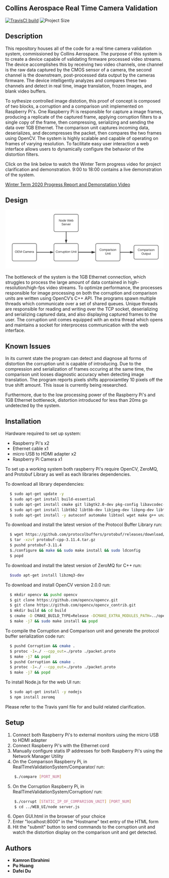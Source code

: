 ## Collins Aerospace Real Time Camera Validation ##

[![TravisCI build](https://img.shields.io/travis/ebrahimk/RealTimeValidationSystem/develop?logo=travis)](https://travis-ci.org/ebrahimk/RealTimeValidationSystem/jobs/652818303)
![Project Size](https://img.shields.io/github/repo-size/ebrahimk/RealTimeValidationSystem)

## Description

This repository houses all of the code for a real time camera validation system, commissioned by Collins Aerospace. The purpose of this system is to create a device capable of validating firmware processed video streams. The device accomplishes this by receiving two video channels, one channel is the raw data captured by the CMOS sensor of a camera, the second channel is the downstream, post-processed data output by the cameras firmware. The device intelligently analyzes and compares these two channels and detect in real time, image translation, frozen images, and blank video buffers. 

To sythesize controlled image distotion, this proof of concept is composed of two blocks, a corruption and a comparison unit implemented on Raspberry Pi's. One Raspberry Pi is responsible for capture a image frames, producing a replicate of the captured frame, applying corruption filters to a single copy of the frame, then compressing, serializing and sending the data over 1GB Ethernet. The comparison unit captures incoming data, deserializes, and decompresses the packet, then compares the two frames using OpenCV. 
The system is highly scalable and capable of operating on frames of varying resolution. To facilitate easy user interaction a web interface allows users to dynamically configure the behavior of the distortion filters. 

Click on the link below to watch the Winter Term progress video for project clarification and demonstration. 9:00 to 18:00 contains a live demonstration of the system. 

[Winter Term 2020 Progress Report and Demonstation Video](https://www.youtube.com/watch?v=pyvXuuFmpZ0&feature=youtu.be)

## Design 

![Block Diagram](https://github.com/ebrahimk/RealTimeValidationSystem/blob/develop/.photos/blockDiagram.png)

The bottleneck of the system is the 1GB Ethernet connection, which struggles to process the large amount of data contained in high-resolution/high-fps video streams. 
To optimize performance, the processes responsible for image processing on both the corruption and comparison units are written using OpenCV’s C++ API. The programs spawn multiple threads which communicate over a set of shared queues. Unique threads are responsible for reading and writing over the TCP socket, deserializing and serializing captured data, and also displaying captured frames to the user. The corruption unit comes equipped with an extra thread which opens and maintains a socket for interprocess communication with the web interface. 

## Known Issues

In its current state the program can detect and diagnose all forms of distortion the corruption unit is capable of introducing. Due to the compression and serialization of frames occuring at the same time, the comparison unit looses diagnostic accuracy when detecting image translation. The program reports pixels shifts approxiamtley 10 pixels off the true shift amount. This issue is currently being researched. 

Furthermore, due to the low processing power of the Raspberry Pi's and 1GB Ethernet bottleneck, distortion introduced for less than 20ms go undetected by the system. 

## Installation

Hardware required to set up system:
 - Raspberry Pi's x2
 - Ethernet cable x1
 - micro USB to HDMI adapter x2
 - Raspberry Pi Camera x1 

To set up a working system both raspberry Pi's require OpenCV, ZeroMQ, and Protobuf Library as well as each libraries dependencies.

To download all library dependencies:
```bash
  $ sudo apt-get update -y
  $ sudo apt-get install build-essential
  $ sudo apt-get install cmake git libgtk2.0-dev pkg-config libavcodec-dev libavformat-dev libswscale-dev
  $ sudo apt-get install libtbb2 libtbb-dev libjpeg-dev libpng-dev libtiff-dev libjasper-dev libdc1394-22-dev
  $ sudo apt-get install -y autoconf automake libtool wget make g++ unzip
```

To download and install the latest version of the Protocol Buffer Library run:
```bash
  $ wget https://github.com/protocolbuffers/protobuf/releases/download/v3.11.4/protobuf-cpp-3.11.4.tar.gz
  $ tar -xzvf protobuf-cpp-3.11.4.tar.gz
  $ pushd protobuf-3.11.4
  $./configure && make && sudo make install && sudo ldconfig
  $ popd
```

To download and install the latest version of ZeroMQ for C++ run:
```bash
  $sudo apt-get install libzmq3-dev
```

To download and install OpenCV version 2.0.0 run:
```bash
  $ mkdir opencv && pushd opencv
  $ git clone https://github.com/opencv/opencv.git
  $ git clone https://github.com/opencv/opencv_contrib.git
  $ mkdir build && cd build
  $ cmake -D CMAKE_BUILD_TYPE=Release -DCMAKE_EXTRA_MODULES_PATH=../opencv_contrib/module/ -D CMAKE_INSTALL_PREFIX=/usr/local ../opencv -DBUILD_opencv_java=OFF -DBUILD_opencv_python2=OFF -DBUILD_opencv_python3=OFF
  $ make -j7 && sudo make install && popd 
```

To compile the Corruption and Comparison unit and generate the protocol buffer serialization code run:
```bash
  $ pushd Corruption && cmake .
  $ protoc -I=./ --cpp_out=./proto ./packet.proto
  $ make -j7 && popd
  $ pushd Corruption && cmake .
  $ protoc -I=./ --cpp_out=./proto ./packet.proto
  $ make -j7 && popd
```

To install Node.js for the web UI run: 
```bash
  $ sudo apt-get install -y nodejs
  $ npm install zeromq
```
Please refer to the Travis yaml file for and build related clarification.

## Setup

1. Connect both Raspberry Pi's to external monitors using the micro USB to HDMI adapter
2. Connect Raspberry Pi's with the Ethernet cord
3. Manually configure statis IP addresses for both Raspberry Pi's using the Network Manager Utility
4. On the Comparison Raspberry Pi, in RealTimeValidationSystem/Comparator/ run:
```bash
    $./compare [PORT_NUM]
```
5. On the Corruption Raspberry Pi, in RealTimeValidationSystem/Corruption/ run:
```bash
    $./corrupt [STATIC_IP_OF_COMPARISON_UNIT] [PORT_NUM]
    $ cd ../WEB_UI/node server.js
```
6. Open GUI.html in the browser of your choice
7. Enter "localhost:8000" in the "Hostname" text entry of the HTML form
8. Hit the "submit" button to send commands to the corruption unit and watch the distortion display on the comparison unit and get detected. 

## Authors

* **Kamron Ebrahimi** 
* **Pu Huang** 
* **Dafei Du** 